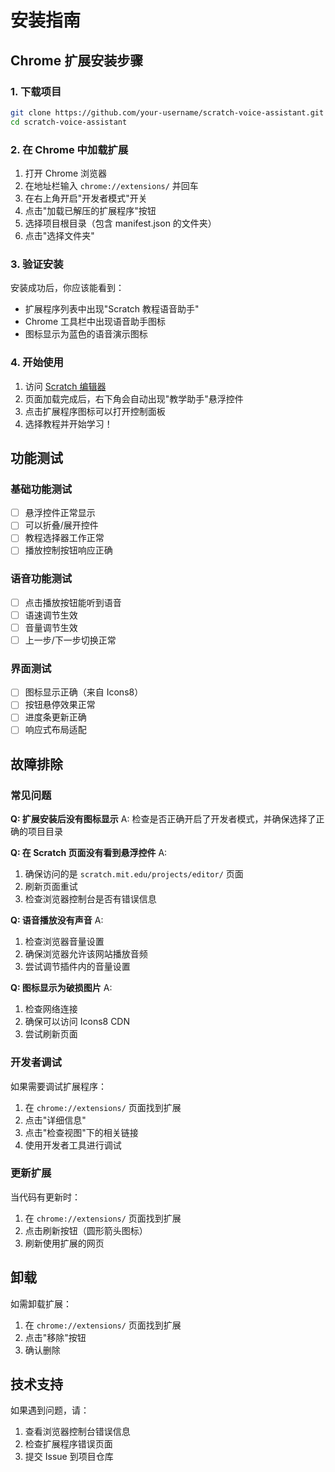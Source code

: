 # 安装指南

## Chrome 扩展安装步骤

### 1. 下载项目
```bash
git clone https://github.com/your-username/scratch-voice-assistant.git
cd scratch-voice-assistant
```

### 2. 在 Chrome 中加载扩展

1. 打开 Chrome 浏览器
2. 在地址栏输入 `chrome://extensions/` 并回车
3. 在右上角开启"开发者模式"开关
4. 点击"加载已解压的扩展程序"按钮
5. 选择项目根目录（包含 manifest.json 的文件夹）
6. 点击"选择文件夹"

### 3. 验证安装

安装成功后，你应该能看到：
- 扩展程序列表中出现"Scratch 教程语音助手"
- Chrome 工具栏中出现语音助手图标
- 图标显示为蓝色的语音演示图标

### 4. 开始使用

1. 访问 [Scratch 编辑器](https://scratch.mit.edu/projects/editor/)
2. 页面加载完成后，右下角会自动出现"教学助手"悬浮控件
3. 点击扩展程序图标可以打开控制面板
4. 选择教程并开始学习！

## 功能测试

### 基础功能测试
- [ ] 悬浮控件正常显示
- [ ] 可以折叠/展开控件
- [ ] 教程选择器工作正常
- [ ] 播放控制按钮响应正确

### 语音功能测试
- [ ] 点击播放按钮能听到语音
- [ ] 语速调节生效
- [ ] 音量调节生效
- [ ] 上一步/下一步切换正常

### 界面测试
- [ ] 图标显示正确（来自 Icons8）
- [ ] 按钮悬停效果正常
- [ ] 进度条更新正确
- [ ] 响应式布局适配

## 故障排除

### 常见问题

**Q: 扩展安装后没有图标显示**
A: 检查是否正确开启了开发者模式，并确保选择了正确的项目目录

**Q: 在 Scratch 页面没有看到悬浮控件**
A: 
1. 确保访问的是 `scratch.mit.edu/projects/editor/` 页面
2. 刷新页面重试
3. 检查浏览器控制台是否有错误信息

**Q: 语音播放没有声音**
A: 
1. 检查浏览器音量设置
2. 确保浏览器允许该网站播放音频
3. 尝试调节插件内的音量设置

**Q: 图标显示为破损图片**
A: 
1. 检查网络连接
2. 确保可以访问 Icons8 CDN
3. 尝试刷新页面

### 开发者调试

如果需要调试扩展程序：

1. 在 `chrome://extensions/` 页面找到扩展
2. 点击"详细信息"
3. 点击"检查视图"下的相关链接
4. 使用开发者工具进行调试

### 更新扩展

当代码有更新时：
1. 在 `chrome://extensions/` 页面找到扩展
2. 点击刷新按钮（圆形箭头图标）
3. 刷新使用扩展的网页

## 卸载

如需卸载扩展：
1. 在 `chrome://extensions/` 页面找到扩展
2. 点击"移除"按钮
3. 确认删除

## 技术支持

如果遇到问题，请：
1. 查看浏览器控制台错误信息
2. 检查扩展程序错误页面
3. 提交 Issue 到项目仓库